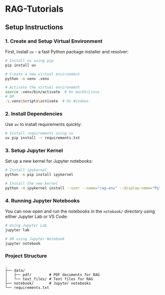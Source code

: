 # RAG-Tutorials

## Setup Instructions

### 1. Create and Setup Virtual Environment

First, install `uv` - a fast Python package installer and resolver:

```bash
# Install uv using pip
pip install uv

# Create a new virtual environment
python -m venv .venv

# Activate the virtual environment
source .venv/bin/activate  # On macOS/Linux
# OR
.\.venv\Scripts\activate  # On Windows
```

### 2. Install Dependencies

Use `uv` to install requirements quickly:

```bash
# Install requirements using uv
uv pip install -r requirements.txt
```

### 3. Setup Jupyter Kernel

Set up a new kernel for Jupyter notebooks:

```bash
# Install ipykernel
python -m pip install ipykernel

# Install the new kernel
python -m ipykernel install --user --name="rag-env" --display-name="Python (RAG)"
```

### 4. Running Jupyter Notebooks

You can now open and run the notebooks in the `notebook/` directory using either Jupyter Lab or VS Code:

```bash
# Using Jupyter Lab
jupyter lab

# OR using Jupyter Notebook
jupyter notebook
```

### Project Structure

```
.
├── data/
│   ├── pdf/        # PDF documents for RAG
│   └── text_files/ # Text files for RAG
├── notebook/       # Jupyter notebooks
└── requirements.txt
```